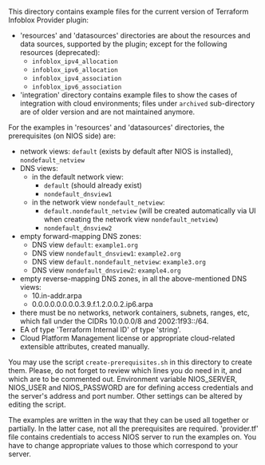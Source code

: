 This directory contains example files for the current version of Terraform Infoblox Provider plugin:

* 'resources' and 'datasources' directories are about the resources and data sources, supported by the plugin; except for the following resources (deprecated):
  * `infoblox_ipv4_allocation`
  * `infoblox_ipv6_allocation`
  * `infoblox_ipv4_association`
  * `infoblox_ipv6_association`
* 'integration' directory contains example files to show the cases of integration with cloud environments; files under `archived` sub-directory are of older version and are not maintained anymore.

For the examples in 'resources' and 'datasources' directories, the prerequisites (on NIOS side) are:

   * network views: `default` (exists by default after NIOS is installed), `nondefault_netview`
   * DNS views:
     * in the default network view:
       * `default` (should already exist)
       * `nondefault_dnsview1`
     * in the network view `nondefault_netview`:
       * `default.nondefault_netview` (will be created automatically via UI when creating the network view `nondefault_netview`)
       * `nondefault_dnsview2`
   * empty forward-mapping DNS zones:
     * DNS view `default`: `example1.org`
     * DNS view `nondefault_dnsview1`: `example2.org`
     * DNS view `default.nondefault_netview`: `example3.org`
     * DNS view `nondefault_dnsview2`: `example4.org`
   * empty reverse-mapping DNS zones, in all the above-mentioned DNS views:
     * 10.in-addr.arpa
     * 0.0.0.0.0.0.0.0.3.9.f.1.2.0.0.2.ip6.arpa
   * there must be no networks, network containers, subnets, ranges, etc, which fall under the CIDRs 10.0.0.0/8 and 2002:1f93::/64.
   * EA of type 'Terraform Internal ID' of type 'string'.
   * Cloud Platform Management license or appropriate cloud-related extensible attributes, created manually.

You may use the script `create-prerequisites.sh` in this directory to create them. Please, do not forget to review which lines you do need in it,
and which are to be commented out. Environment variable NIOS_SERVER, NIOS_USER and NIOS_PASSWORD are for defining access credentials and
the server's address and port number. Other settings can be altered by editing the script.

The examples are written in the way that they can be used all together or partially. In the latter case, not all the prerequisites are required.
'provider.tf' file contains credentials to access NIOS server to run the examples on. You have to change appropriate values to those which correspond to your server.
